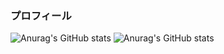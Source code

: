 ### プロフィール

![Anurag's GitHub stats](https://github-readme-stats.vercel.app/api?username=SardineTa23&count_private=true&show_icons=true&theme=dracula)
![Anurag's GitHub stats](https://github-readme-stats.vercel.app/api/top-langs/?username=SardineTa23&layout=compact&theme=dracula)


<!--
**SardineTa23/SardineTa23** is a ✨ _special_ ✨ repository because its `README.md` (this file) appears on your GitHub profile.

Here are some ideas to get you started:

- 🔭 I’m currently working on ...
- 🌱 I’m currently learning ...
- 👯 I’m looking to collaborate on ...
- 🤔 I’m looking for help with ...
- 💬 Ask me about ...
- 📫 How to reach me: ...
- 😄 Pronouns: ...
- ⚡ Fun fact: ...
-->
